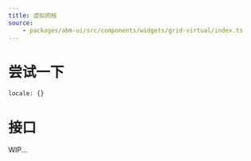 ```yaml
---
title: 虚拟网格
source:
	- packages/abm-ui/src/components/widgets/grid-virtual/index.ts
---
```


# 尝试一下
```demo components/widgets/grid-virtual
locale: {}
```

# 接口

WIP...

